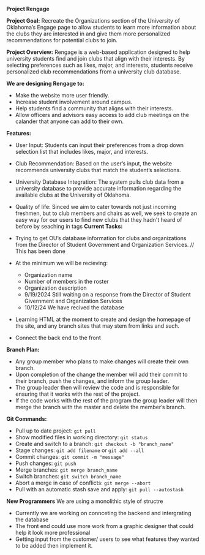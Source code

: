 **Project Rengage**

**Project Goal:** Recreate the Organizations section of the University of Oklahoma’s Engage page to allow students to learn more information about the clubs they are interested in and give them more personalized recommendations for potential clubs to join.

**Project Overview:** Rengage is a web-based application designed to help university students find and join clubs that align with their interests. By selecting preferences such as likes, major, and interests, students receive personalized club recommendations from a university club database.

**We are designing Rengage to:**

* Make the website more user friendly.  
* Increase student involvement around campus.  
* Help students find a community that aligns with their interests.
* Allow officers and advisors easy access to add club meetings on the calander that anyone can add to their own.

**Features:**

* User Input: Students can input their preferences from a drop down selection list that includes likes, major, and interests.  
* Club Recommendation: Based on the user’s input, the website recommends university clubs that match the student’s selections.  
* University Database Integration: The system pulls club data from a university database to provide accurate information regarding the available clubs at the University of Oklahoma.
* Quality of life: Sinced we aim to cater towards not just incoming freshmen, but to club members and chairs as well, we seek to create an easy way for our users to find new clubs that they hadn't heard of before by seaching in tags
**Current Tasks:**

* Trying to get OU’s database information for clubs and organizations from the Director of Student Government and Organization Services. // This has been done
* At the minimum we will be recieving:
  * Organization name  
  * Number of members in the roster  
  * Organization description
  * 9/19/2024 Still waiting on a response from the Director of Student Givernment and Organization Services
  * 10/12/24 We have recived the database
* Learning HTML at the moment to create and design the homepage of the site, and any branch sites that may stem from links and such.
* Connect the back end to the front 

**Branch Plan:**

* Any group member who plans to make changes will create their own branch.  
* Upon completion of the change the member will add their commit to their branch, push the changes, and inform the group leader.  
* The group leader then will review the code and is responsible for ensuring that it works with the rest of the project.  
* If the code works with the rest of the program the group leader will then merge the branch with the master and delete the member’s branch.

**Git Commands:**

* Pull up to date project: ```git pull```
* Show modified files in working directory: ```git status```
* Create and switch to a branch: ```git checkout -b "branch_name"```
* Stage changes: ```git add filename``` or ```git add --all```
* Commit changes: ```git commit -m "message"```
* Push changes: ```git push```
* Merge branches: ```git merge branch_name```
* Switch branches: ```git switch branch_name```
* Abort a merge in case of conflicts: ```git merge --abort```
* Pull with an automatic stash save and apply: `git pull --autostash`

**New Programmers**
We are using a monolithic style of structre
* Currently we are working on connceting the backend and intergrating the database
* The front end could use more work from a graphic designer that could help it look more professional
* Getting input from the customer/ users to see what features they wanted to be added then implement it.
